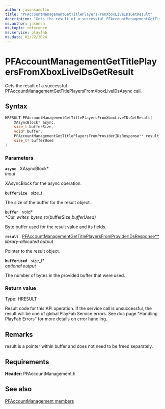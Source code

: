 ```yaml
---
author: jasonsandlin
title: "PFAccountManagementGetTitlePlayersFromXboxLiveIDsGetResult"
description: "Gets the result of a successful PFAccountManagementGetTitlePlayersFromXboxLiveIDsAsync call."
ms.author: jasonsa
ms.topic: reference
ms.service: playfab
ms.date: 02/22/2024
---
```


# PFAccountManagementGetTitlePlayersFromXboxLiveIDsGetResult  

Gets the result of a successful PFAccountManagementGetTitlePlayersFromXboxLiveIDsAsync call.  

## Syntax  
  
```cpp
HRESULT PFAccountManagementGetTitlePlayersFromXboxLiveIDsGetResult(  
    XAsyncBlock* async,  
    size_t bufferSize,  
    void* buffer,  
    PFAccountManagementGetTitlePlayersFromProviderIDsResponse** result,  
    size_t* bufferUsed  
)  
```  
  
### Parameters  
  
**`async`** &nbsp; XAsyncBlock*  
*_Inout_*  
  
XAsyncBlock for the async operation.  
  
**`bufferSize`** &nbsp; size_t  
  
The size of the buffer for the result object.  
  
**`buffer`** &nbsp; void*  
*_Out_writes_bytes_to_(bufferSize,*bufferUsed)*  
  
Byte buffer used for the result value and its fields.  
  
**`result`** &nbsp; [PFAccountManagementGetTitlePlayersFromProviderIDsResponse**](../../pfaccountmanagementtypes/structs/pfaccountmanagementgettitleplayersfromprovideridsresponse.md)  
*library-allocated output*  
  
Pointer to the result object.  
  
**`bufferUsed`** &nbsp; size_t*  
*optional output*  
  
The number of bytes in the provided buffer that were used.  
  
  
### Return value
Type: HRESULT
  
Result code for this API operation. If the service call is unsuccessful, the result will be one of global PlayFab Service errors. See doc page "Handling PlayFab Errors" for more details on error handling.
  
## Remarks  
  
result is a pointer within buffer and does not need to be freed separately.
  
## Requirements  
  
**Header:** PFAccountManagement.h
  
## See also  
[PFAccountManagement members](../pfaccountmanagement_members.md)  

  
  
